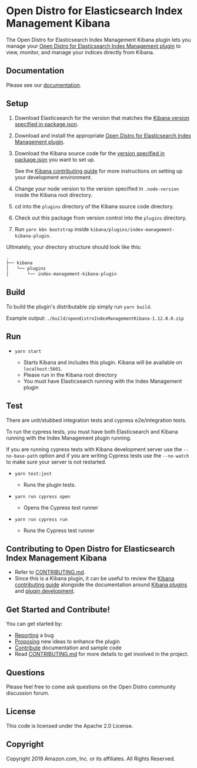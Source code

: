 # Open Distro for Elasticsearch Index Management Kibana

The Open Distro for Elasticsearch Index Management Kibana plugin lets you manage your [Open Distro for Elasticsearch Index Management plugin](https://github.com/opendistro-for-elasticsearch/index-management) to view, monitor, and manage your indices directly from Kibana.

## Documentation

Please see our [documentation](https://opendistro.github.io/for-elasticsearch-docs/).

## Setup

1. Download Elasticsearch for the version that matches the [Kibana version specified in package.json](./package.json#L9).
1. Download and install the appropriate [Open Distro for Elasticsearch Index Management plugin](https://github.com/opendistro-for-elasticsearch/index-management).
1. Download the Kibana source code for the [version specified in package.json](./package.json#L9) you want to set up.

   See the [Kibana contributing guide](https://github.com/elastic/kibana/blob/main/CONTRIBUTING.md#setting-up-your-development-environment) for more instructions on setting up your development environment.
   
1. Change your node version to the version specified in `.node-version` inside the Kibana root directory.
1. cd into the `plugins` directory of the Kibana source code directory.
1. Check out this package from version control into the `plugins` directory.
1. Run `yarn kbn bootstrap` inside `kibana/plugins/index-management-kibana-plugin`.

Ultimately, your directory structure should look like this:

```md
.
├── kibana
│   └── plugins
│       └── index-management-kibana-plugin
```


## Build

To build the plugin's distributable zip simply run `yarn build`.

Example output: `./build/opendistroIndexManagementKibana-1.12.0.0.zip`


## Run

- `yarn start`

  - Starts Kibana and includes this plugin. Kibana will be available on `localhost:5601`.
  - Please run in the Kibana root directory
  - You must have Elasticsearch running with the Index Management plugin

## Test

There are unit/stubbed integration tests and cypress e2e/integration tests.

To run the cypress tests, you must have both Elasticsearch and Kibana running with the Index Management plugin running.

If you are running cypress tests with Kibana development server use the `--no-base-path` option and if you are writing Cypress tests use the `--no-watch` to make sure your server is not restarted.

- `yarn test:jest`

  - Runs the plugin tests.
  
- `yarn run cypress open`

  - Opens the Cypress test runner

- `yarn run cypress run`

  - Runs the Cypress test runner

## Contributing to Open Distro for Elasticsearch Index Management Kibana

- Refer to [CONTRIBUTING.md](./CONTRIBUTING.md).
- Since this is a Kibana plugin, it can be useful to review the [Kibana contributing guide](https://github.com/elastic/kibana/blob/main/CONTRIBUTING.md) alongside the documentation around [Kibana plugins](https://www.elastic.co/guide/en/kibana/master/kibana-plugins.html) and [plugin development](https://www.elastic.co/guide/en/kibana/master/external-plugin-development.html).

## Get Started and Contribute!

You can get started by:
- [Reporting](https://github.com/opendistro-for-elasticsearch/index-management-kibana-plugin/issues) a bug
- [Proposing](https://github.com/opendistro-for-elasticsearch/index-management-kibana-plugin/issues) new ideas to enhance the plugin
- [Contribute](https://github.com/opendistro-for-elasticsearch/index-management-kibana-plugin/issues) documentation and sample code
- Read [CONTRIBUTING.md](./CONTRIBUTING.md) for more details to get involved in the project.

## Questions

Please feel free to come ask questions on the Open Distro community discussion forum.

## License

This code is licensed under the Apache 2.0 License. 

## Copyright

Copyright 2019 Amazon.com, Inc. or its affiliates. All Rights Reserved.


